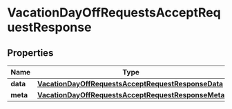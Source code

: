 

# VacationDayOffRequestsAcceptRequestResponse


## Properties

| Name | Type | Description | Notes |
|------------ | ------------- | ------------- | -------------|
|**data** | [**VacationDayOffRequestsAcceptRequestResponseData**](VacationDayOffRequestsAcceptRequestResponseData.md) |  |  [optional] |
|**meta** | [**VacationDayOffRequestsAcceptRequestResponseMeta**](VacationDayOffRequestsAcceptRequestResponseMeta.md) |  |  [optional] |



